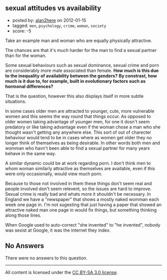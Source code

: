## sexual attitudes vs availability

- posted by: [alan2here](https://stackexchange.com/users/-1/174-alan2here) on 2012-01-15
- tagged: `men`, `psychology`, `crime`, `woman`, `society`
- score: -5

Take an example man and woman who are equally physically attractive.

The chances are that it's much harder for the man to find a sexual partner than for the woman.

Some sexual behaviours such as sexual dominance, sexual crime and porn are considerably more male associated than female. **How much is this due to the inequality of availability between the genders?**  **By constrast, how much is it due to, for example, built in evolutionary factors such as hormonal differences?**

That is the question, however this also displays itself in more subtle situations.

In some cases older men are attracted to younger, cute, more vulnerable women and this seems the way round that things occur. As opposed to older women taking advantage of younger men, for one it dosn't seem predatory or like taking advantage even if the woman chose a man who she thought wasn't getting any anywhere else. This sort of out of charecter behaviour would tend to be in cases where as women get older they no longer think of themselves as being desirable. In other words both men and womman who havn't been able to find a sexual partner for many years behave in the same way.

A similar dynamic could be at work regarding porn. I don't think men to whom woman similarly attractive as themselves are available, even if this were only occasionally, would view much porn.

Because to those not involved in them these things don't seem real and people involved don't seem relevent, so the issues are hard to improve. Sexual crime is really bad and whats more it shouldn't be necessary. In England we have a "newspaper" that shows a mostly naked womman each week one page in. I'm not sugesting that just having a paper that showed an attractive naked man one page in would fix things, but something thinking along those lines.

When Google used to auto-correct "she invented" to "he invented", nobody was sexist at Google, it was the internet they index.

## No Answers

There were no answers to this question.


---

All content is licensed under the [CC BY-SA 3.0 license](https://creativecommons.org/licenses/by-sa/3.0/).
